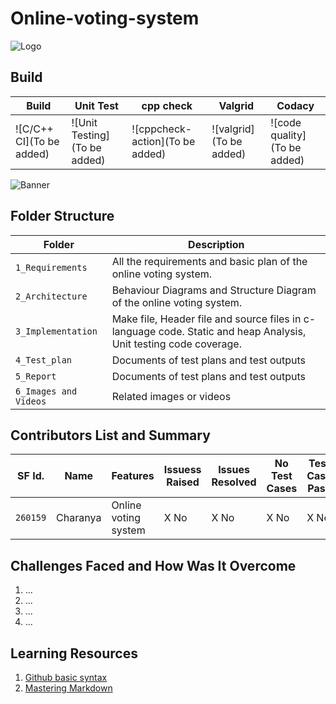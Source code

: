 # Online-voting-system

   ![Logo](https://media.istockphoto.com/vectors/online-or-electronic-voting-icon-concept-vector-id1145843365?s=612x612)

## Build

Build | Unit Test | cpp check | Valgrid | Codacy
------|-----------|-----------|---------|-------
![C/C++ CI](To be added) | ![Unit Testing](To be added) | ![cppcheck-action](To be added) | ![valgrid](To be added) | ![code quality](To be added)

![Banner](https://image.shutterstock.com/z/stock-vector-online-voting-mini-people-concept-flat-vector-illustration-with-computer-screen-voting-box-and-1222770484.jpg)

## Folder Structure
Folder             | Description
-------------------| -----------------------------------------
`1_Requirements`   | All the requirements and basic plan of the online voting system.
`2_Architecture`   | Behaviour Diagrams and Structure Diagram of the online voting system.
`3_Implementation` | Make file, Header file and source files in c-language code. Static and heap Analysis, Unit testing code coverage.
`4_Test_plan`      | Documents of test plans and test outputs
`5_Report`         | Documents of test plans and test outputs
`6_Images and Videos` | Related images or videos


## Contributors List and Summary

SF Id. |  Name   |    Features    | Issuess Raised |Issues Resolved|No Test Cases|Test Case Pass
-------|---------|----------------|----------------|---------------|-------------|--------------
`260159` | Charanya | Online voting system | X No     | X No   |X No   |X No     
   

## Challenges Faced and How Was It Overcome

1. ...
2. ...
3. ...
4. ...

## Learning Resources
1. [Github basic syntax](https://docs.github.com/en/github/writing-on-github/basic-writing-and-formatting-syntax)
2. [Mastering Markdown](https://guides.github.com/features/mastering-markdown/)


